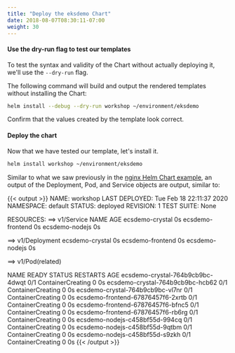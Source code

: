 ```yaml
---
title: "Deploy the eksdemo Chart"
date: 2018-08-07T08:30:11-07:00
weight: 30
---
```


#### Use the dry-run flag to test our templates

To test the syntax and validity of the Chart without actually deploying it,
we'll use the `--dry-run` flag.

The following command will build and output the rendered templates without
installing the Chart:

```sh
helm install --debug --dry-run workshop ~/environment/eksdemo
```

Confirm that the values created by the template look correct.

#### Deploy the chart

Now that we have tested our template, let's install it.

```sh
helm install workshop ~/environment/eksdemo
```

Similar to what we saw previously in the [nginx Helm Chart
example](/beginner/060_helm/helm_nginx/index.html), an output of the Deployment,
Pod, and Service objects are output, similar to:

{{< output >}}
NAME: workshop
LAST DEPLOYED: Tue Feb 18 22:11:37 2020
NAMESPACE: default
STATUS: deployed
REVISION: 1
TEST SUITE: None


RESOURCES:
==> v1/Service
NAME              AGE
ecsdemo-crystal   0s
ecsdemo-frontend  0s
ecsdemo-nodejs    0s

==> v1/Deployment
ecsdemo-crystal   0s
ecsdemo-frontend  0s
ecsdemo-nodejs    0s

==> v1/Pod(related)

NAME                               READY  STATUS             RESTARTS  AGE
ecsdemo-crystal-764b9cb9bc-4dwqt   0/1    ContainerCreating  0         0s
ecsdemo-crystal-764b9cb9bc-hcb62   0/1    ContainerCreating  0         0s
ecsdemo-crystal-764b9cb9bc-vl7nr   0/1    ContainerCreating  0         0s
ecsdemo-frontend-67876457f6-2xrtb  0/1    ContainerCreating  0         0s
ecsdemo-frontend-67876457f6-bfnc5  0/1    ContainerCreating  0         0s
ecsdemo-frontend-67876457f6-rb6rg  0/1    ContainerCreating  0         0s
ecsdemo-nodejs-c458bf55d-994cq     0/1    ContainerCreating  0         0s
ecsdemo-nodejs-c458bf55d-9qtbm     0/1    ContainerCreating  0         0s
ecsdemo-nodejs-c458bf55d-s9zkh     0/1    ContainerCreating  0         0s
{{< /output >}}
